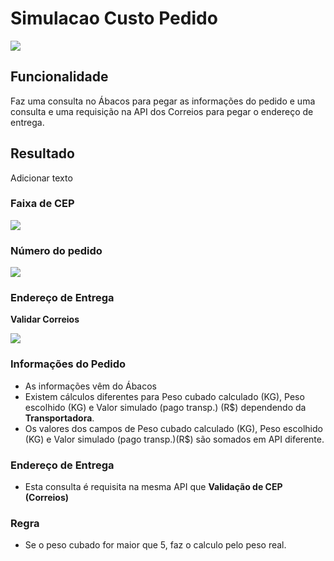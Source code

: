 # Simulacao Custo Pedido

![](http://developers.connectparts.com.br/imagens/simulacaoCustoFretePedido01.png)

## Funcionalidade

Faz uma consulta no Ábacos para pegar as informações do pedido e uma consulta e uma requisição na API dos Correios para pegar o endereço de entrega.

## Resultado

Adicionar texto

### Faixa de CEP

![](http://developers.connectparts.com.br/imagens/simulacaoCustoFretePedido02.png)

### Número do pedido

![](http://developers.connectparts.com.br/imagens/simulacaoCustoFretePedido03.png)

### Endereço de Entrega

**Validar Correios**

![](http://developers.connectparts.com.br/imagens/simulacaoCustoFretePedido04.png)

### Informações do Pedido

* As informações vêm do Ábacos
* Existem cálculos diferentes para Peso cubado calculado \(KG\), Peso escolhido \(KG\) e Valor simulado \(pago transp.\) \(R$\) dependendo da **Transportadora**.
* Os valores dos campos de Peso cubado calculado \(KG\), Peso escolhido \(KG\) e Valor simulado \(pago transp.\)\(R$\) são somados em API diferente.

### Endereço de Entrega

* Esta consulta é requisita na mesma API que **Validação de CEP \(Correios\)** 

### Regra

* Se o peso cubado for maior que 5, faz o calculo pelo peso real.

